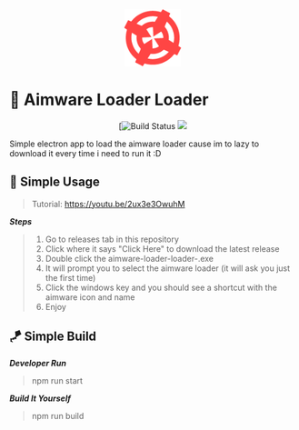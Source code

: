 <div align="center"><img style="height: 100px;" src="assets/logo.png"></div>


# 🎡 Aimware Loader Loader

<div align="center">

[![Build Status](https://cdn.discordapp.com/attachments/760822494419484672/1048308584578027560/image.png) <img src="https://img.shields.io/badge/Version-1.2.5-green.svg?style=flat&logo=github">

</div>

Simple electron app to load the aimware loader cause im to lazy to download it every time i need to run it :D 

## 🎯 Simple Usage

> Tutorial: https://youtu.be/2ux3e3OwuhM

***Steps***
 > 1. Go to releases tab in this repository
 > 2. Click where it says "Click Here" to download the latest release
 > 3. Double click the aimware-loader-loader-<version>.exe
 > 4. It will prompt you to select the aimware loader (it will ask you just the first time)
 > 5. Click the windows key and you should see a shortcut with the aimware icon and name
 > 6. Enjoy

## 🪁 Simple Build

***Developer Run***

> npm run start

***Build It Yourself***

> npm run build
